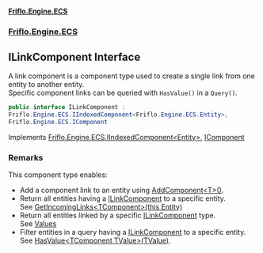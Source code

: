 #### [Friflo.Engine.ECS](index.md 'index')
### [Friflo.Engine.ECS](Friflo.Engine.ECS.md 'Friflo.Engine.ECS')

## ILinkComponent Interface

A link component is a component type used to create a single link from one entity to another entity.<br/>
Specific component links can be queried with `HasValue()` in a `Query()`.

```csharp
public interface ILinkComponent :
Friflo.Engine.ECS.IIndexedComponent<Friflo.Engine.ECS.Entity>,
Friflo.Engine.ECS.IComponent
```

Implements [Friflo.Engine.ECS.IIndexedComponent&lt;](IIndexedComponent_TValue_.md 'Friflo.Engine.ECS.IIndexedComponent<TValue>')[Entity](Entity.md 'Friflo.Engine.ECS.Entity')[&gt;](IIndexedComponent_TValue_.md 'Friflo.Engine.ECS.IIndexedComponent<TValue>'), [IComponent](IComponent.md 'Friflo.Engine.ECS.IComponent')

### Remarks
This component type enables:
- Add a component link to an entity using [AddComponent&lt;T&gt;()](Entity.AddComponent_T_().md 'Friflo.Engine.ECS.Entity.AddComponent<T>()').
- Return all entities having a [ILinkComponent](ILinkComponent.md 'Friflo.Engine.ECS.ILinkComponent') to a specific entity.<br/>
  See [GetIncomingLinks&lt;TComponent&gt;(this Entity)](IndexExtensions.GetIncomingLinks_TComponent_(thisEntity).md 'Friflo.Engine.ECS.IndexExtensions.GetIncomingLinks<TComponent>(this Friflo.Engine.ECS.Entity)')
- Return all entities linked by a specific [ILinkComponent](ILinkComponent.md 'Friflo.Engine.ECS.ILinkComponent') type.<br/>
  See [Values](LinkComponentIndex_TLinkComponent_.Values.md 'Friflo.Engine.ECS.LinkComponentIndex<TLinkComponent>.Values')
- Filter entities in a query having a [ILinkComponent](ILinkComponent.md 'Friflo.Engine.ECS.ILinkComponent') to a specific entity.<br/>
  See [HasValue&lt;TComponent,TValue&gt;(TValue)](ArchetypeQuery.HasValue_TComponent,TValue_(TValue).md 'Friflo.Engine.ECS.ArchetypeQuery.HasValue<TComponent,TValue>(TValue)').